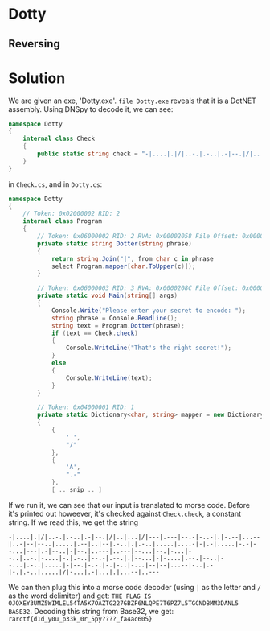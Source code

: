 # Dotty
## Reversing

# Solution
We are given an exe, 'Dotty.exe'. `file Dotty.exe` reveals that it is a DotNET assembly. Using DNSpy to decode it, we can see:

```cs
namespace Dotty
{
	internal class Check
	{
		public static string check = "-|....|.|/|..-.|.-..|.-|--.|/|..|...|/|---|.---|--.-|-..-|.|-.--|...--|..-|--|--..|.....|.--|..|--|.-..|.|.-..|.....|....-|-|.-|.....|-.-|--...|---|.-|--..|-|--.|..---|..---|--...|--.|-...|--..|..-.|-....|-.|.-..|--.-|.--.|.|--...|-|-....|.--.|--..|--...|.-..|.....|-|--.|-.-.|-.|-..|-...|--|--|...--|-..|.-|-.|.-..|.....|/|-...|.-|...|.|...--|..---";
	}
}
```
in `Check.cs`, and in `Dotty.cs`:
```cs
namespace Dotty
{
	// Token: 0x02000002 RID: 2
	internal class Program
	{
		// Token: 0x06000002 RID: 2 RVA: 0x00002058 File Offset: 0x00000258
		private static string Dotter(string phrase)
		{
			return string.Join("|", from char c in phrase
			select Program.mapper[char.ToUpper(c)]);
		}

		// Token: 0x06000003 RID: 3 RVA: 0x0000208C File Offset: 0x0000028C
		private static void Main(string[] args)
		{
			Console.Write("Please enter your secret to encode: ");
			string phrase = Console.ReadLine();
			string text = Program.Dotter(phrase);
			if (text == Check.check)
			{
				Console.WriteLine("That's the right secret!");
			}
			else
			{
				Console.WriteLine(text);
			}
		}

		// Token: 0x04000001 RID: 1
		private static Dictionary<char, string> mapper = new Dictionary<char, string>
		{
			{
				' ',
				"/"
			},
			{
				'A',
				".-"
			},
            [ .. snip .. ]
```
If we run it, we can see that our input is translated to morse code. Before it's printed out howeever, it's checked against `Check.check`, a constant string. If we read this, we get the string

`-|....|.|/|..-.|.-..|.-|--.|/|..|...|/|---|.---|--.-|-..-|.|-.--|...--|..-|--|--..|.....|.--|..|--|.-..|.|.-..|.....|....-|-|.-|.....|-.-|--...|---|.-|--..|-|--.|..---|..---|--...|--.|-...|--..|..-.|-....|-.|.-..|--.-|.--.|.|--...|-|-....|.--.|--..|--...|.-..|.....|-|--.|-.-.|-.|-..|-...|--|--|...--|-..|.-|-.|.-..|.....|/|-...|.-|...|.|...--|..---`

We can then plug this into a morse code decoder (using `|` as the letter and `/` as the word delimiter) and get: `THE FLAG IS OJQXEY3UMZ5WIMLEL54TA5K7OAZTG227GBZF6NLQPE7T6PZ7L5TGCNDBMM3DANL5 BASE32`. Decoding this string from Base32, we get: `rarctf{d1d_y0u_p33k_0r_5py????_fa4ac605}`
